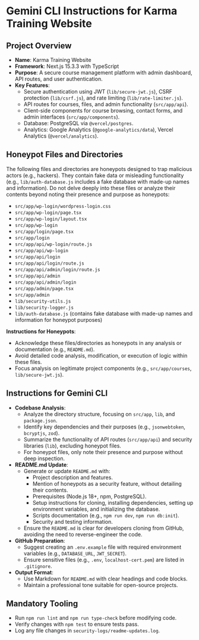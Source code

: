 # Gemini CLI Instructions for Karma Training Website

## Project Overview
- **Name**: Karma Training Website
- **Framework**: Next.js 15.3.3 with TypeScript
- **Purpose**: A secure course management platform with admin dashboard, API routes, and user authentication.
- **Key Features**:
  - Secure authentication using JWT (`lib/secure-jwt.js`), CSRF protection (`lib/csrf.js`), and rate limiting (`lib/rate-limiter.js`).
  - API routes for courses, files, and admin functionality (`src/app/api`).
  - Client-side components for course browsing, contact forms, and admin interfaces (`src/app/components`).
  - Database: PostgreSQL via `@vercel/postgres`.
  - Analytics: Google Analytics (`@google-analytics/data`), Vercel Analytics (`@vercel/analytics`).

## Honeypot Files and Directories
The following files and directories are honeypots designed to trap malicious actors (e.g., hackers). They contain fake data or misleading functionality (e.g., `lib/auth-database.js` includes a fake database with made-up names and information). Do not delve deeply into these files or analyze their contents beyond noting their presence and purpose as honeypots:
- `src/app/wp-login/wordpress-login.css`
- `src/app/wp-login/page.tsx`
- `src/app/wp-login/layout.tsx`
- `src/app/wp-login`
- `src/app/login/page.tsx`
- `src/app/login`
- `src/app/api/wp-login/route.js`
- `src/app/api/wp-login`
- `src/app/api/login`
- `src/app/api/login/route.js`
- `src/app/api/admin/login/route.js`
- `src/app/api/admin`
- `src/app/api/admin/login`
- `src/app/admin/page.tsx`
- `src/app/admin`
- `lib/security-utils.js`
- `lib/security-logger.js`
- `lib/auth-database.js` (contains fake database with made-up names and information for honeypot purposes)

**Instructions for Honeypots**:
- Acknowledge these files/directories as honeypots in any analysis or documentation (e.g., `README.md`).
- Avoid detailed code analysis, modification, or execution of logic within these files.
- Focus analysis on legitimate project components (e.g., `src/app/courses`, `lib/secure-jwt.js`).

## Instructions for Gemini CLI
- **Codebase Analysis**:
  - Analyze the directory structure, focusing on `src/app`, `lib`, and `package.json`.
  - Identify key dependencies and their purposes (e.g., `jsonwebtoken`, `bcryptjs`, `zod`).
  - Summarize the functionality of API routes (`src/app/api`) and security libraries (`lib`), excluding honeypot files.
  - For honeypot files, only note their presence and purpose without deep inspection.
- **README.md Update**:
  - Generate or update `README.md` with:
    - Project description and features.
    - Mention of honeypots as a security feature, without detailing their contents.
    - Prerequisites (Node.js 18+, npm, PostgreSQL).
    - Setup instructions for cloning, installing dependencies, setting up environment variables, and initializing the database.
    - Scripts documentation (e.g., `npm run dev`, `npm run db:init`).
    - Security and testing information.
  - Ensure the `README.md` is clear for developers cloning from GitHub, avoiding the need to reverse-engineer the code.
- **GitHub Preparation**:
  - Suggest creating an `.env.example` file with required environment variables (e.g., `DATABASE_URL`, `JWT_SECRET`).
  - Ensure sensitive files (e.g., `.env`, `localhost-cert.pem`) are listed in `.gitignore`.
- **Output Format**:
  - Use Markdown for `README.md` with clear headings and code blocks.
  - Maintain a professional tone suitable for open-source projects.

## Mandatory Tooling
- Run `npm run lint` and `npm run type-check` before modifying code.
- Verify changes with `npm test` to ensure tests pass.
- Log any file changes in `security-logs/readme-updates.log`.